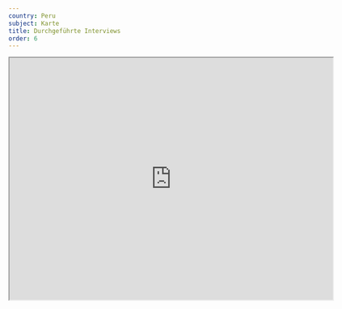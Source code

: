```yaml
---
country: Peru
subject: Karte
title: Durchgeführte Interviews
order: 6
---
```

<div class="map-wrap gray">
    <div class="map">
        <iframe src="https://www.google.com/maps/d/embed?mid=17X5YMdAZxr64ydY92D3_CblpTKCutne7" width="640" height="480"></iframe>
    </div>
</div>
